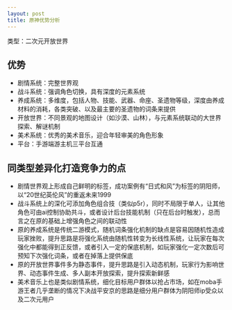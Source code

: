 ```yaml
---
layout: post
title: 原神优势分析
---
```


类型：二次元开放世界

## 优势

- 剧情系统：完整世界观
- 战斗系统：强调角色切换，具有深度的元素系统
- 养成系统：多维度，包括人物、技能、武器、命座、圣遗物等级，深度由养成材料的消耗，各类突破、以及最主要的圣遗物的词条来提供
- 开放世界：不同景观的地图设计（如沙漠、山林），与元素系统联动的大世界探索、解谜机制
- 美术系统：优秀的美术音乐，迎合年轻审美的角色形象
- 平台：手游端游主机三平台互通

## 同类型差异化打造竞争力的点

- 剧情世界观上形成自己鲜明的标签，成功案例有“日式和风”为标签的阴阳师，以“20世纪英伦风”的重返未来1999
- 战斗系统上的深化可添加角色组合技（类似p5r），同时不局限于单人，让其他角色可由ai控制协助共斗，或者设计后台技能机制（只在后台时触发），总而言之在原的基础上增强角色之间的联动性
- 原的养成系统是传统二游模式，随机词条强化机制的缺点是容易因随机性造成玩家挫败，提升思路是将强化系统由随机性转变为长线性系统，让玩家在每次强化中都能得到正反馈，或者引入一定的保底机制，如玩家强化一定次数后可预知下次强化词条，或者在掉落上提供保底
- 原的开放世界事件多为静态事件，提升思路是引入动态机制，玩家行为影响世界、动态事件生成、多人副本开放探索，提升探索新鲜感
- 美术音乐上也是类似剧情系统，细化目标用户群体以抢占市场，如在moba手游王者几乎垄断的情况下决战平安京的思路是细分用户群体为阴阳师ip受众以及二次元用户
